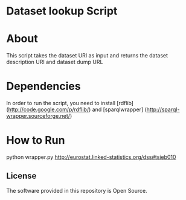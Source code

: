 # Dataset lookup Script

About 
=====
This script takes the dataset URI as input and returns the dataset description URI and dataset dump URL


Dependencies
============
In order to run the script, you need to install [rdflib] (http://code.google.com/p/rdflib/) and [sparqlwrapper] (http://sparql-wrapper.sourceforge.net/)


How to Run
==========
python wrapper.py http://eurostat.linked-statistics.org/dss#tsieb010


## License

The software provided in this repository is Open Source.